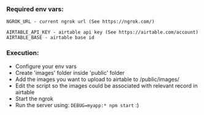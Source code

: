 ### Required env vars:

```
NGROK_URL - current ngrok url (See https://ngrok.com/)

AIRTABLE_API_KEY - airtable api key (See https://airtable.com/account)
AIRTABLE_BASE - airtable base id
```

### Execution:

- Configure your env vars
- Create 'images' folder inside 'public' folder
- Add the images you want to upload to airtable to /public/images/
- Edit the script so the images could be associated with relevant record in airtable
- Start the ngrok
- Run the server using: `DEBUG=myapp:* npm start` :)
